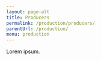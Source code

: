 ```yaml
---
layout: page-alt
title: Producers
permalink: /production/producers/
parentUrl: /production/
menu: production
---
```


Lorem ipsum.

